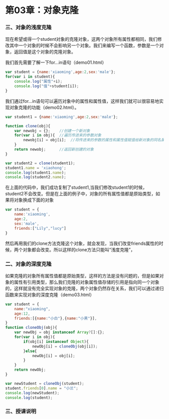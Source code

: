 # 第03章：对象克隆

### 三、对象的浅度克隆

现在希望或得一个student对象的克隆对象，这两个对象所有属性都相同，我们修改其中一个对象的时候不会影响另一个对象。我们来编写一个函数，参数是一个对象，返回值是这个对象的克隆对象。

我们首先需要了解一下for...in语句（demo01.html）
``` js
var student = {name:'xiaoming',age:2,sex:'male'};
for(var i in student){
    console.log("属性"+i);
    console.log("值"+student[i]);
}
```
我们通过for...in语句可以遍历对象中的属性和属性值，这样我们就可以很容易地实现对象克隆的功能（demo02.html）。
``` js
var student1 = {name:'xiaoming',age:2,sex:'male'};

function clone(obj){
    var newobj = {};    //创建一个新对象
    for(var i in obj){  //遍历传进来的参数对象
        newobj[i] = obj[i];  //将传进来的参数的属性和属性值赋值给新对象的同名属性。
    }
    return newobj;      //返回新创建的对象
}

var student2 = clone(student1);
student1.name = 'xiaohong';
console.log(student1.name);
console.log(student2.name);
```
在上面的代码中，我们成功复制了student1,当我们修改student1的时候，student2不会改变。但是在上面的例子中，对象的所有属性值都是原始类型，如果将对象换成下面的对象
``` js
var student = {
    name:'xiaoming',
    age:2,
    sex:'male',
    friends:["Lily","lucy"]
}
```
然后再用我们的clone方法克隆这个对象，就会发现，当我们改变friends属性的时候，两个对象都会改变。所以这样的clone方法只能叫“浅度克隆”，

### 二、对象的深度克隆


如果克隆的对象所有属性值都是原始类型，这样的方法是没有问题的，但是如果对象的属性有引用类型，那么我们克隆的对象属性值存储的引用是指向同一个对象的，这样就没有完全实现对象的克隆，两个对象仍然存在关系，我们可以通过递归函数来实现对象的深度克隆（demo03.html）

``` js
var student = {
    name:"xiaoming",
    age:12,
    friends:[{name:"小白"},{name:"小黑"}],
}
function cloneObj(obj){
    var newObj = obj instanceof Array?[]:{};
    for(var i in obj){
        if(obj[i] instanceof Object){
            newObj[i] = cloneObj(obj[i]);
        }else{
            newObj[i] = obj[i];
        }
    }
    return newObj;
}

var newStudent = cloneObj(student);
student.friends[0].name = "小兰";
console.log(newStudent);
console.log(student);
```

### 三、授课说明